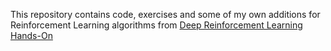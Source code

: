 This repository contains code, exercises and some of my own additions for Reinforcement Learning algorithms from [Deep Reinforcement Learning Hands-On](https://www.packtpub.com/big-data-and-business-intelligence/deep-reinforcement-learning-hands)
